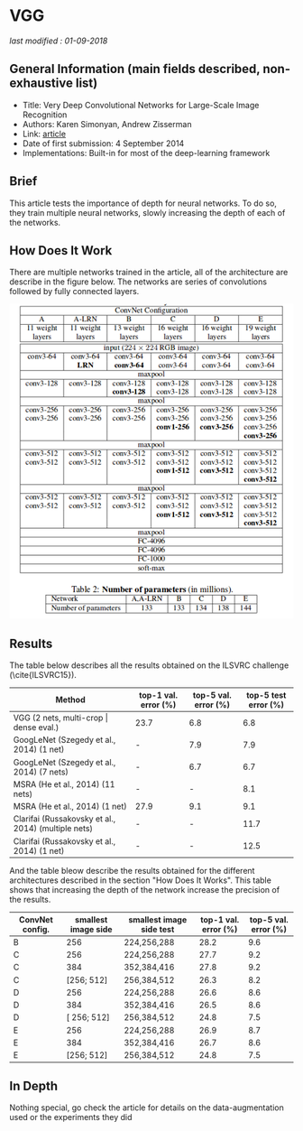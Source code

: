 # VGG

_last modified : 01-09-2018_

## General Information (main fields described, non-exhaustive list)

- Title: Very Deep Convolutional Networks for Large-Scale Image Recognition
- Authors: Karen Simonyan, Andrew Zisserman
- Link: [article](https://arxiv.org/abs/1409.1556)
- Date of first submission: 4 September 2014
- Implementations: Built-in for most of the deep-learning framework 

## Brief

This article tests the importance of depth for neural networks. To do so, they train multiple neural networks, slowly increasing the depth of each of the networks. 

## How Does It Work

There are multiple networks trained in the article, all of the architecture are describe in the figure below. The networks are series of convolutions followed by fully connected layers.

![Network](https://raw.githubusercontent.com/D3lt4lph4/papers/master/docs/images/imageclassif/vgg/vgg_architectures.png "Networks")
## Results

The table below describes all the results obtained on the ILSVRC challenge (\cite{ILSVRC15}).

 

| Method | top-1 val. error (\%) | top-5 val. error (\%)| top-5 test error (\%) |
|--------|-----------------------|----------------------|-----------------------|
| VGG (2 nets, multi-crop \| dense eval.) | 23.7 | 6.8 |6.8 |
| GoogLeNet (Szegedy et al., 2014) (1 net) | - | 7.9 | 7.9 |
| GoogLeNet (Szegedy et al., 2014) (7 nets) | - | 6.7 | 6.7 |
| MSRA (He et al., 2014) (11 nets) | - | - | 8.1 |
| MSRA (He et al., 2014) (1 net) | 27.9 | 9.1 | 9.1 |
| Clarifai (Russakovsky et al., 2014) (multiple nets) | - | - | 11.7 |
| Clarifai (Russakovsky et al., 2014) (1 net) | - | - | 12.5 |


And the table bleow describe the results obtained for the different architectures described in the section "How Does It Works". This table shows that increasing the depth of the network increase the precision of the results.


ConvNet config. | smallest image side | smallest image side test | top-1 val. error (\%) | top-5 val. error (\%) |
|---------------|---------------------|--------------------------|-----------------------|-----------------------|
B | 256 | 224,256,288 | 28.2 | 9.6 |
C | 256 | 224,256,288 | 27.7 | 9.2 |
C | 384 | 352,384,416 | 27.8 | 9.2 |
C | [256; 512] | 256,384,512 | 26.3 | 8.2 |
D | 256 | 224,256,288 | 26.6 | 8.6 |
D | 384 | 352,384,416 | 26.5 | 8.6 |
D |[ 256; 512] | 256,384,512 | 24.8 | 7.5 |
E | 256 | 224,256,288 | 26.9 | 8.7 |
E | 384 | 352,384,416 | 26.7 | 8.6 |
E | [256; 512] | 256,384,512 |24.8 |7.5 |


## In Depth

Nothing special, go check the article for details on the data-augmentation used or the experiments they did